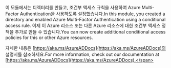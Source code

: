<span data-ttu-id="c7f03-101">이 모듈에서는 디렉터리를 만들고, 조건부 액세스 규칙을 사용하여 Azure Multi-Factor Authentication을 사용하도록 설정했습니다.</span><span class="sxs-lookup"><span data-stu-id="c7f03-101">In this module, you created a directory and enabled Azure Multi-Factor Authentication using a conditional access rule.</span></span> <span data-ttu-id="c7f03-102">이제 이 Azure 리소스 또는 다른 Azure 리소스에 대한 조건부 액세스 정책을 추가로 만들 수 있습니다.</span><span class="sxs-lookup"><span data-stu-id="c7f03-102">You can now create additional conditional access policies for this or other Azure resources.</span></span>

<span data-ttu-id="c7f03-103">자세한 내용은 [https://aka.ms/AzureADDocs](https://aka.ms/AzureADDocs)의 설명서를 참조하세요.</span><span class="sxs-lookup"><span data-stu-id="c7f03-103">For more information, check out our documentation at [https://aka.ms/AzureADDocs](https://aka.ms/AzureADDocs).</span></span>
